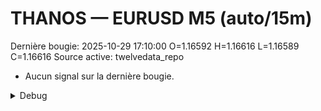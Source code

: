 # THANOS — EURUSD M5 (auto/15m)
Dernière bougie: 2025-10-29 17:10:00  O=1.16592  H=1.16616  L=1.16589  C=1.16616
Source active: twelvedata_repo

- Aucun signal sur la dernière bougie.

<details><summary>Debug</summary>

- TD_API_KEY manquant.

</details>